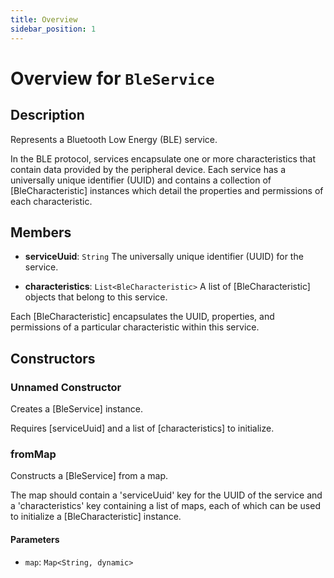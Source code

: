 ```yaml
---
title: Overview
sidebar_position: 1
---
```


# Overview for `BleService`

## Description

Represents a Bluetooth Low Energy (BLE) service.

 In the BLE protocol, services encapsulate one or more characteristics that
 contain data provided by the peripheral device. Each service has a universally
 unique identifier (UUID) and contains a collection of [BleCharacteristic]
 instances which detail the properties and permissions of each characteristic.

## Members

- **serviceUuid**: `String`
  The universally unique identifier (UUID) for the service.

- **characteristics**: `List<BleCharacteristic>`
  A list of [BleCharacteristic] objects that belong to this service.

 Each [BleCharacteristic] encapsulates the UUID, properties, and permissions
 of a particular characteristic within this service.

## Constructors

### Unnamed Constructor
Creates a [BleService] instance.

 Requires [serviceUuid] and a list of [characteristics] to initialize.

### fromMap
Constructs a [BleService] from a map.

 The map should contain a 'serviceUuid' key for the UUID of the service and a
 'characteristics' key containing a list of maps, each of which can be used
 to initialize a [BleCharacteristic] instance.

#### Parameters

- `map`: `Map<String, dynamic>`

